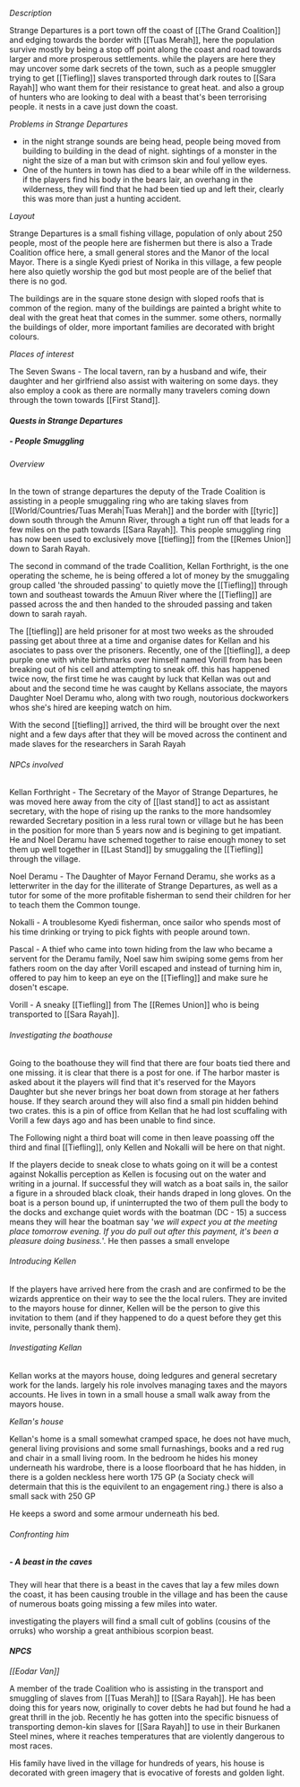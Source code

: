 *Description*

Strange Departures is a port town off the coast of [[The Grand Coalition]] and edging towards the border with [[Tuas Merah]], here the population survive mostly by being a stop off point along the coast and road towards larger and more prosperous settlements. while the players are here they may uncover some dark secrets of the town, such as a people smuggler trying to get [[Tiefling]] slaves transported through  dark routes to [[Sara Rayah]] who want them for their resistance to great heat. and also a group of hunters who are looking to deal with a beast that's been terrorising people. it nests in a cave just down the coast.

*Problems in Strange Departures*

- in the night strange sounds are being head, people being moved from building to building in the dead of night. sightings of a monster in the night the size of a man but with crimson skin and foul yellow eyes.
- One of the hunters in town has died to a bear while off in the wilderness. if the players find his body in the bears lair, an overhang in the wilderness, they will find that he had been tied up and left their, clearly this was more than just a hunting accident. 

*Layout*

Strange Departures is a small fishing village, population of only about 250 people, most of the people here are fishermen but there is also a Trade Coalition office here, a small general stores and the Manor of the local Mayor. There is a single Kyedi priest of Norika in this village, a few people here also quietly worship the god but most people are of the belief that there is no god. 

The buildings are in the square stone design with sloped roofs that is common of the region. many of the buildings are painted a bright white to deal with the great heat that comes in the summer. some others, normally the buildings of older, more important families are decorated with bright colours. 

*Places of interest*

The Seven Swans - The local tavern, ran by a husband and wife, their daughter and her girlfriend also assist with waitering on some days. they also employ a cook as there are normally many travelers coming down through the town towards [[First Stand]]. 

#### *Quests in Strange Departures*

##### *- People Smuggling*

###### *Overview*

In the town of strange departures the deputy of the Trade Coalition is assisting in a people smuggaling ring who are taking slaves from [[World/Countries/Tuas Merah|Tuas Merah]] and the border with [[tyric]] down south through the Amunn River, through a tight run off that leads for a few miles on the path towards [[Sara Rayah]].  This people smuggling ring has now been used to exclusively move [[tiefling]] from the [[Remes Union]] down to Sarah Rayah.

The second in command of the trade Coallition, Kellan Forthright, is the one operating the scheme, he is being offered a lot of money by the smuggaling group called 'the shrouded passing' to quietly move the [[Tiefling]] through town and southeast towards the Amuun River where the [[Tiefling]] are passed across the and then handed to the shrouded passing and taken down to sarah rayah.  

The [[tiefling]] are held prisoner for at most two weeks as the shrouded passing get about three at a time and organise dates for Kellan and his asociates to pass over the prisoners. Recently, one of the [[tiefling]], a deep purple one with white birthmarks over himself named Vorill from has been breaking out of his cell and attempting to sneak off. this has happened twice now, the first time he was caught by luck that Kellan was out and about and the second time he was caught by Kellans associate, the mayors Daughter Noel Deramu who, along with two rough, noutorious dockworkers whos she's hired are keeping watch on him. 

With the second [[tiefling]] arrived, the third will be brought over the next night and a few days after that they will be moved across the continent and made slaves for the researchers in Sarah Rayah

###### *NPCs involved*

Kellan Forthright - The Secretary of the Mayor of Strange Departures, he was moved here away from the city of [[last stand]] to act as assistant secretary, with the hope of rising up the ranks to the more handsomley rewarded Secretary position in a less rural town or village but he has been in the position for more than 5 years now and is begining to get impatiant. He and Noel Deramu have schemed together to raise enough money to set them up well together in [[Last Stand]] by smuggaling the [[Tiefling]] through the village. 

Noel Deramu - The Daughter of Mayor Fernand Deramu, she works as a letterwriter in the day for the illiterate of Strange Departures, as well as a tutor for some of the more profitable fisherman to send their children for her to teach them the Common tounge. 

Nokalli - A troublesome Kyedi fisherman, once sailor who spends most of his time drinking or trying to pick fights with people around town.  

Pascal - A thief who came into town hiding from the law who became a servent for the Deramu family, Noel saw him swiping some gems from her fathers room on the day after Vorill escaped and instead of turning him in, offered to pay him to keep an eye on the [[Tiefling]] and make sure he dosen't escape. 

Vorill - A sneaky [[Tiefling]] from The [[Remes Union]] who is being transported to [[Sara Rayah]]. 

###### *Investigating the boathouse*

Going to the boathouse they will find that there are four boats tied there and one missing. it is clear that there is a post for one. if The harbor master is asked about it the players will find that it's reserved for the Mayors Daughter but she never brings her boat down from storage at her fathers house. If they search around they will also find a small pin hidden behind two crates. this is a pin of office from Kellan that he had lost scuffaling with Vorill a few days ago and has been unable to find since. 

The Following night a third boat will come in then leave poassing off the third and final [[Tiefling]], only Kellen and Nokalli will be here on that night. 

If the players decide to sneak close to whats going on it will be a contest against Nokallis perception as Kellen is focusing out on the water and writing in a journal. If successful they will watch as a boat sails in, the sailor a figure in a shrouded black cloak, their hands draped in long gloves. On the boat is a person bound up, if uninterrupted the two of them pull the body to the docks and exchange quiet words with the boatman (DC - 15) a success means they will hear the boatman say '*we will expect you at the meeting place tomorrow evening. If you do pull out after this payment, it's been a pleasure doing business.*'. He then passes a small envelope  

###### Introducing Kellen 

If the players have arrived here from the crash and are confirmed to be the wizards apprentice on their way to see the the local rulers. They are invited to the mayors house for dinner, Kellen will be the person to give this invitation to them (and if they happened to do a quest before they get this invite, personally thank them).

###### Investigating Kellan

Kellan works at the mayors house, doing ledgures and general secretary work for the lands. largely his role involves managing taxes and the mayors accounts. He lives in town in a small house a small walk away from the mayors house. 

*Kellan's house*

Kellan's home is a small somewhat cramped space, he does not have much, general living provisions and some small furnashings, books and a red rug and chair in a small living room. In the bedroom he hides his money underneath his wardrobe, there is a loose floorboard that he has hidden, in there is a golden neckless here worth 175 GP (a Sociaty check will determain that this is the equivilent to an engagement ring.) there is also a small sack with 250 GP

He keeps a sword and some armour underneath his bed. 

###### Confronting him







##### *- A beast in the caves*

They will hear that there is a beast in the caves that lay a few miles down the coast, it has been causing trouble in the village and has been the cause of numerous boats going missing a few miles into water.

investigating the players will find a small cult of goblins (cousins of the orruks) who worship a great anthibious scorpion beast. 




#### *NPCS*

*[[Eodar Van]]*

A member of the trade Coalition who is assisting in the transport and smuggling of slaves from [[Tuas Merah]] to [[Sara Rayah]]. He has been doing this for years now, originally to cover debts he had but found he had a great thrill in the job.  Recently he has gotten into the specific bisnuess of transporting demon-kin slaves for [[Sara Rayah]] to use in their Burkanen Steel mines, where it reaches temperatures that are violently dangerous to most races.  

His family have lived in the village for hundreds of years, his house is decorated with green imagery that is evocative of forests and golden light. 





